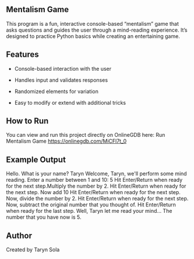 ## Mentalism Game

This program is a fun, interactive console-based “mentalism” game that asks questions and guides the user through a mind-reading experience. It’s designed to practice Python basics while creating an entertaining game.

## Features

- Console-based interaction with the user

- Handles input and validates responses

- Randomized elements for variation

- Easy to modify or extend with additional tricks

## How to Run

You can view and run this project directly on OnlineGDB here:
Run Mentalism Game <https://onlinegdb.com/MiCFl7t_0>

## Example Output
Hello. What is your name? Taryn 
Welcome, Taryn, we'll perform some mind reading.
Enter a number between 1 and 10:
5
Hit Enter/Return when ready for the next step.Multiply the number by 2.
Hit Enter/Return when ready for the next step.
Now add 10
Hit Enter/Return when ready for the next step.
Now, divide the number by 2.
Hit Enter/Return when ready for the next step.
Now, subtract the original number that you thought of.
Hit Enter/Return when ready for the last step.
Well, Taryn let me read your mind... The number that you have now is 5.

## Author

Created by Taryn Sola

